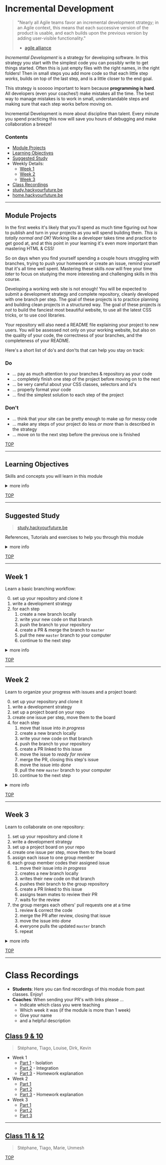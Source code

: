 # Incremental Development

> "Nearly all Agile teams favor an incremental development strategy;
in an Agile context, this means that each successive version of the product is usable,
and each builds upon the previous version by adding user-visible functionality."
> - [agile alliance](https://www.agilealliance.org/glossary/incremental-development)

_Incremental Development_ is a strategy for developing software.  In this strategy you start with the simplest code you can possibly write to get things started.  Often this is just empty files with the right names, in the right folders! Then in small steps you add more code so that each little step _works_, builds on top of the last step, and is a little closer to the end goal.

This strategy is sooooo important to learn because **programming is hard**.  All developers (even your coaches!) make mistakes all the time.   The best way to manage mistakes is to work in small, understandable steps and making sure that each step works before moving on.

Incremental Development is more about discipline than talent. Every minute you spend practicing this now will save you hours of debugging and make collaboration a breeze!

### Contents

- [Module Projects](#module-projects)
- [Learning Objectives](#learning-objectives)
- [Suggested Study](#suggested-study)
- Weekly Details:
  - [Week 1](#week-1)
  - [Week 2](#week-2)
  - [Week 3](#week-3)
- [Class Recordings](#class-recordings)
- [study.hackyourfuture.be](https://study.hackyourfuture.be)
- [home.hackyourfuture.be](https://home.hackyourfuture.be/)

---

## Module Projects

In the first weeks it's likely that you'll spend as much time figuring out how to publish and turn in your projects as you will spend building them.  _This is totally normal and OK!_  Working like a developer takes time and practice to get good at, and at this point in your learning it's even more important than mastering HTML & CSS!

So on days when you find yourself spending a couple hours struggling with branches, trying to push your homework or create an issue, remind yourself that it's all time well spent. Mastering these skills _now_ will free your time _later_ to focus on studying the more interesting and challenging skills in this course.

Developing a working web site is not enough!  You will be expected to submit a development strategy and complete repository, cleanly developed with one branch per step. The goal of these projects is to practice planning and building clean projects in a structured way.  The goal of these projects _is not_ to build the fanciest most beautiful website, to use all the latest CSS tricks, or to use cool libraries.

Your repository will also need a README file explaining your project to new users.  You will be assessed not only on your working website, but also on the quality of your code, the correctness of your branches, and the completeness of your README.

Here's a short list of do's and don'ts that can help you stay on track:

### Do

- ... pay as much attention to your branches & repository as your code
- ... completely finish one step of the project before moving on to the next
- ... be very careful about your CSS classes, selectors and id's
- ... properly format your code
- ... find the simplest solution to each step of the project

### Don't

- ... think that your site can be pretty enough to make up for messy code
- ... make any steps of your project do less _or more_ than is described in the strategy
- ... move on to the next step before the previous one is finished

[TOP](#incremental-development)

---

## Learning Objectives

Skills and concepts you will learn in this module

<details>
<summary>more info</summary>

### Incremental Development

- Breaking large web-sites into small, manageable steps
- Reading and writing `development-strategy.md` files

### Git

- Pulling & pushing specific branches
- Atomic commits with meaningful messages
- Branching and merging

### GitHub

- Using Pull Requests for code review
- Using Project Boards to track projects
- Using Issues to organize and discuss tasks

### Command Line Interface

- Navigating directories: `cd`, `ls`, `pwd`
- Creating & removing files and directories

### Visual Studio Code

- Using plugins for efficient development
- Using linters & code formatters (plugins)
- Using the integrated terminal

### DOM: Basic Life-cycle

1. __Source Code__: HTML & CSS files you edit in VSC
1. __Document Object Model__: What you see in the DevTools inspector
1. __Rendered Page__: What you see in the main browser window

### Browser DevTools

- Finding the source for a website
- Inspecting a specific DOM Element
- Replicating styles and layout

### HTML & CSS

- Use clear and consistent code formatting
- Meaningful names for classes & id's
- Correct usage of CSS selectors
- Responsive, mobile first development
- Accessible Rich Internet Applications (ARIA)

</details>

[TOP](#incremental-development)

---

## Suggested Study

> [study.hackyourfuture.be](https://study.hackyourfuture.be)

References, Tutorials and exercises to help you through this module

<details>
<summary>more info</summary>

- Incremental Development
  - [What is this?](https://www.youtube.com/watch?v=GzzkpAOxHXs)
  - [Agile Development by Cartoon](https://www.youtube.com/watch?v=Z9QbYZh1YXY&list=PLBUu5aGDLKnbeEx8U-5r436bw6p9wv1rS)
  - [Atlassian](https://www.atlassian.com/team-playbook/plays), [Team Playbook](https://www.atlassian.com/team-playbook/plays)
  - [Splitting User Stories](https://www.youtube.com/watch?v=EDT0HMtDwYI)
  - [Three key parts](https://www.youtube.com/watch?v=ctFzjMygaRo)
  - [`development-strategy.md` files](https://home.hackyourfuture.be/students/development-strategy)
  - [example development strategies](./development-strategies)
  - [example group repo](https://github.com/HackYourFutureBelgium/team-branchies)
  - All About Trees: [in steps](./all-about-trees-stepped), [as a repo](https://github.com/hackyourfuturebelgium/built-with-branches)
- Git & GitHub
  - [learngitbranching](https://learngitbranching.js.org)
  - [git & github for poets](https://www.youtube.com/watch?v=BCQHnlnPusY&list=PLRqwX-V7Uu6ZF9C0YMKuns9sLDzK6zoiV)
  - lab.github.com:
    - [First Day on GitHub](https://lab.github.com/githubtraining/first-day-on-github)
    - [First Week on GitHub](https://lab.github.com/githubtraining/first-week-on-github)
  - [The Net Ninja](https://www.youtube.com/watch?v=QV0kVNvkMxc&list=PL4cUxeGkcC9goXbgTDQ0n_4TBzOO0ocPR&index=8)
  - [git-it](https://github.com/jlord/git-it-electron/)
  - [Understand how to use Atomic Commits](https://curiousprogrammer.io/blog/how-to-craft-your-changes-into-small-atomic-commits-using-git)
- Command Line Interface
  - [Jesse Showalter](https://www.youtube.com/watch?v=5XgBd6rjuDQ)
  - CLI games:
    - [bashcrawl](https://gitlab.com/slackermedia/bashcrawl/) - clone & play
    - [Terminus](https://web.mit.edu/mprat/Public/web/Terminus/Web/main.html) - online
    - [iTerm](https://sr6033.github.io/lterm/) - online
  - [A huge cheat sheet](https://gist.github.com/LeCoupa/122b12050f5fb267e75f)
  - [study.hyf.be](https://study.hackyourfuture.be/cli)
- Wireframes
  - [What are these things?](https://www.youtube.com/results?search_query=what+are+wireframes)
  - [Why are these so great?](https://medium.com/@ray_vevaina/wireframing-a-front-end-developers-best-friend-c541df51ea65)
  - [wireframe.cc - online wireframes](https://wireframe.cc/)
- Writing READMEs
  - [makeareadme.com](https://www.makeareadme.com/)
  - [bulldogjob](https://bulldogjob.com/news/449-how-to-write-a-good-readme-for-your-github-project)
  - [meakaakka](https://medium.com/@meakaakka/a-beginners-guide-to-writing-a-kickass-readme-7ac01da88ab3)
- DevTools and the DOM
  - [How to inspect an element](https://www.lifewire.com/get-inspect-element-tool-for-browser-756549)
  - [inspecting-the-dom](https://hackyourfuture.be/inspecting-the-dom)
  - [Modify the DOM. (does the source change?)](https://zapier.com/blog/inspect-element-tutorial/)
- HTML & CSS
  - FCC, Responsive Web Design: [exercises](https://www.freecodecamp.org/learn), [video](https://www.youtube.com/watch?v=srvUrASNj0s)
  - [mmtuts: HTML & CSS](https://www.youtube.com/watch?v=TKYsuU86-DQ&list=PL0eyrZgxdwhwNC5ppZo_dYGVjerQY3xYU)
  - [CSS Games](https://study.hackyourfuture.be/html-css/css#games-to-learn-css)
  - :egg: [html-css-git-exercises](https://github.com/hackyourfuturebelgium/html-css-git-exercises)
  - :hatching_chick: [HTML-CSS-Practice-Problems](https://github.com/DevMountain/HTML-CSS-Practice-Problems)
  - :hatched_chick: [css-exercises](https://github.com/dangodev/css-exercises)
- Collaborating on GitHub
  - [about code reviews](https://help.github.com/en/github/collaborating-with-issues-and-pull-requests/about-pull-request-reviews)
  - [requesting a code review](https://help.github.com/en/github/collaborating-with-issues-and-pull-requests/requesting-a-pull-request-review)
  - [Git Workflow for 2](https://github.com/hackyourfuturebelgium/git-workflow-workshop-for-two)
  - [Pull Requests](https://www.youtube.com/watch?v=2M16faxEQsg)
  - Git & GitHub for Poets: [pull request & merge](https://www.youtube.com/watch?v=_NrSWLQsDL4&list=PLRqwX-V7Uu6ZF9C0YMKuns9sLDzK6zoiV&t=0s), [resolving conflicts](https://www.youtube.com/watch?v=JtIX3HJKwfo)
  - The Net Ninja: [11](https://www.youtube.com/watch?v=MnUd31TvBoU&list=PL4cUxeGkcC9goXbgTDQ0n_4TBzOO0ocPR&index=11)
  - linking PRs to Issues: [reference 1](https://help.github.com/en/github/managing-your-work-on-github/linking-a-pull-request-to-an-issue),  [reference 2](https://help.github.com/articles/autolinked-references-and-urls/)
  - [closing Issues using keywords](https://help.github.com/en/enterprise/2.16/user/github/managing-your-work-on-github/closing-issues-using-keywords)

</details>

[TOP](#incremental-development)

---

## Week 1

Learn a basic branching workflow:

0. set up your repository and clone it
1. write a development strategy
2. for each step
   1. create a new branch locally
   2. write your new code on that branch
   3. push the branch to your repository
   4. create a PR & merge the branch to `master`
   5. pull the new `master` branch to your computer
   6. continue to the next step

<details>
<summary>more info</summary>

### Prep Work

> before class

- Git
  - [Git & GitHub for Poets](https://www.youtube.com/watch?v=BCQHnlnPusY&list=PLRqwX-V7Uu6ZF9C0YMKuns9sLDzK6zoiV): 1.1, 1.2, 1.3, 1.6 & 1.7
  - [learngitbranching](https://learngitbranching.js.org):
    - Main, Introduction Sequence: 1, 2, 3
    - Remotes, Pull & Push: 1 -> 6
  - [Understand how to use Atomic Commits](https://curiousprogrammer.io/blog/how-to-craft-your-changes-into-small-atomic-commits-using-git)
- Incremental Development
  - [`development-strategy.md` files](https://home.hackyourfuture.be/students/development-strategy)
  - [team branchies](https://github.com/HackYourFutureBelgium/team-branchies) (what you will build in class)

### Lesson Plan

> during class

**Before Break**

Build _another_ group intro repository?!  Your main focus this time will be understanding development strategies, and using git branches to turn the strategy into a reality.

While in your small groups each group member will create _their own_ repository.  You can help each other all you need to, but you will each need to work on a separate project. There is no need to use fork each other's repos.

By break time you should each have:

1. (GitHub) An empty repository
2. (your computer) A clone of your repository with:
   1. A development strategy ([a starter file](./development-strategies/1-individual-strategy.md))
   2. A main readme
   3. One branch per group member with an introduction file

**After Break**

Time to push and merge!  In this part of class you will practice pushing to GitHub, creating pull requests, and merging branches.  By the end of class each of you should be on your way to having something [like this repository](https://github.com/HackYourFutureBelgium/team-branchies).

No worries if you can't finish all at once.  You'll have the rest of the week to practice and finish ;)

### Project

> after class

This week's project is **_individual_**. You will study and reverse-engineer the [__acme-web-design__ tutorial from Traversy Media](https://www.youtube.com/watch?v=Wm6CUkswsNw).

Writing the same code as Mr. Traversy's code is not enough! You are expected to submit your code from his tutorial in a new repository on your GitHub account using [this starter repository](https://github.com/HackYourFutureBelgium/w3-validation-template).  Your repository should be named `acme-web-design` and should be cleanly developed with one branch per step.  It's up to you to decide what the steps are and in what order to build them.  When you have a plan for how to develop the site in steps you should write this into a development strategy!

Your workflow for this project should be the same workflow you practiced in class.  For each step in your development strategy you should develop on a new branch. After completing the code for one step (on one branch) you should push that branch to GitHub and merge to master using a Pull Request.

A good strategy to for completing this project is the __three-step__:

1. follow the tutorial studying the code and understanding the project.
2. look over your finished code and break it down into steps, write your development strategy.
3. study the tutorial a second time, following your strategy to build your repository one branch at a time

You will be assessed not only on your live demo, but also on the quality of your code, your development strategy, the correctness of your branches, and the completeness of your repository. Your repository must contain:

### Issue Checklist

Copy-paste this checklist into your individual issue to share your progress with coaches and classmates:

```md
- [ ] [repo](https://github.com/_/_) (with a complete README)
- [ ] [live demo](https://_.github.io/_)
- [ ] [development strategy](https://github.com/_/_/tree/master/development-strategy.md)
- [ ] [one branch per step](https://github.com/_/_/branches)
- [ ] [one closed PR per step](https://github.com/_/_/pulls)
```

</details>

[TOP](#incremental-development)

---

## Week 2

Learn to organize your progress with issues and a project board:

0. set up your repository and clone it
1. write a development strategy
2. set up a project board on your repo
3. create one issue per step, move them to the board
4. for each step
   1. move that issue into _in progress_
   2. create a new branch locally
   3. write your new code on that branch
   4. push the branch to your repository
   5. create a PR linked to this issue
   6. move the issue to _ready for review_
   7. merge the PR, closing this step's issue
   8. move the issue into _done_
   9. pull the new `master` branch to your computer
   10. continue to the next step

<details>
<summary>more info</summary>

### Prep Work

> before class

- [Git & GitHub for Poets](https://www.youtube.com/watch?v=BCQHnlnPusY&list=PLRqwX-V7Uu6ZF9C0YMKuns9sLDzK6zoiV): 1.4
- GitHub
  - [Pull Requests](https://www.youtube.com/watch?v=2M16faxEQsg)
  - linking PRs to Issues: [reference 1](https://help.github.com/en/github/managing-your-work-on-github/linking-a-pull-request-to-an-issue),  [reference 2](https://help.github.com/articles/autolinked-references-and-urls/)
  - [closing Issues using keywords](https://help.github.com/en/enterprise/2.16/user/github/managing-your-work-on-github/closing-issues-using-keywords)
- [from-strategy-to-issues](https://github.com/hackyourfuturebelgium/from-strategy-to-issues) (example repository)

### Lesson Plan

> during class

**Before Break**

This week you will build _another_ group repository, this time learning how to use issues, labels and project boards to track your progress like in the [from-strategy-to-issues](https://github.com/hackyourfuturebelgium/from-strategy-to-issues) repository (with all steps assigned to yourself).

By break time you should each have finished to step 4.4 in the week description, you should have:

1. (GitHub) A repository with:
   1. One labeled issue per step in your development strategy
   2. One project board with a full _Ready for Review_ column
   3. Branch per step in the strategy
2. (your computer) A clone of your repository with:
   1. A development strategy ([a starter file](./development-strategies/1-individual-strategy.md))
   2. A main readme
   3. One branch per group member with an introduction file

**After Break**

Pull Requests and Merging!  In the second half of class you will practice creating and merging pull requests on GitHub, as well as linking issues to PRs and using the project boards.

For each branch on GitHub you will:

1. [create a _new_ pull request](https://www.youtube.com/watch?v=2M16faxEQsg)
2. [link the PR to it's issue](https://help.github.com/en/github/managing-your-work-on-github/linking-a-pull-request-to-an-issue)
3. Review and merge the code, [closing the linked issue](https://help.github.com/en/enterprise/2.16/user/github/managing-your-work-on-github/closing-issues-using-keywords)
4. Move the closed issue to _done_ in your project board

By the end of class you should have a repository that resembles the [from-strategy-to-issues](https://github.com/hackyourfuturebelgium/from-strategy-to-issues) example (with all steps assigned to yourself).

### Project

> after class

This week's project is to study the [__app-theme__ tutorial from Traversy Media](https://www.youtube.com/watch?v=qlA7dputiNc).

Writing the same code as Mr. Traversy's code is not enough! You are expected to submit your code from his tutorial in a new repository on your GitHub account [forked](https://guides.github.com/activities/forking/) from [this starter template](https://github.com/HackYourFutureBelgium/w3-validation-template).  Your repository should be named `app-theme` and should be cleanly developed with one branch per step.  It's up to you to write the development strategy!

A good strategy to for completing this project is the __three-step__:
1. follow the tutorial studying the code and understanding the project.
2. look over your finished code and break it down into steps, write your development strategy.
3. study the tutorial a second time, following your strategy to build your repository one branch at a time

You will be assessed not only on your live demo, but also on the quality of your code, your development strategy, the correctness of your branches, and the completeness of your repository. Your repository must contain:

### Issue Checklist

Copy-paste this checklist into your individual issue to share your progress with coaches and classmates:

```md
- [ ] [repo](https://github.com/_/_) (with a complete README)
- [ ] [live demo](https://_.github.io/_)
- [ ] [development strategy](https://github.com/_/_/tree/master/development-strategy.md)
- [ ] [project board w/ labeled issues](https://github.com/_/_/projects/1)
- [ ] [issues closed by PRs](https://github.com/_/_/issues)
- [ ] [one branch per step](https://github.com/_/_/branches)
- [ ] [one closed PR per step](https://github.com/_/_/pulls)
```

</details>

[TOP](#incremental-development)

---

## Week 3

Learn to collaborate on one repository:

1. set up your repository and clone it
2. write a development strategy
3. set up a project board on your repo
4. create one issue per step, move them to the board
5. assign each issue to one group member
6. each group member codes their assigned issue
   1. move their issue into _in progress_
   2. creates a new branch locally
   3. writes their new code on that branch
   4. pushes their branch to the group repository
   5. create a PR linked to this issue
   6. assigns team mates to review their PR
   7. waits for the review
7. the group merges each others' pull requests one at a time
   1. review & correct the code
   2. merge the PR after review, closing that issue
   3. move the issue into _done_
   4. everyone pulls the updated `master` branch
   5. repeat

<details>
<summary>more info</summary>

### Prep Work

> before class

- [Git Workflow for Two](https://github.com/hackyourfuturebelgium/git-workflow-workshop-for-two)
- [about code reviews](https://help.github.com/en/github/collaborating-with-issues-and-pull-requests/about-pull-request-reviews)
- [requesting a code review](https://help.github.com/en/github/collaborating-with-issues-and-pull-requests/requesting-a-pull-request-review)
- [from-strategy-to-issues](https://github.com/hackyourfuturebelgium/from-strategy-to-issues) (example repo)

### Lesson Plan

> during class

**Before Break**

Build one last group intro repository (promise ;)

Before break your will:

1. Choose one of you to be the repository owner, they will complete _step 0_ of the development strategy.
    - When they have finished the group repo should look something like [this example repo](https://github.com/hackyourfuturebelgium/from-strategy-to-issues)
    - Your repo should have: a `development-strategy`, one issue per step, each issue assigned to someone, and a project board for the issues
2. Using the same workflow as last week, each member of the team will complete their assigned issues:
    - Move your issue into "In Progress"
    - Complete your task on a separate branch on your local machine
    - When you have checked all the boxes, push your branch to GitHub
    - Open a Pull Request and [request a review from your team mates](https://help.github.com/en/github/collaborating-with-issues-and-pull-requests/requesting-a-pull-request-review)
    - link your PR to your issue ([reference 1](https://help.github.com/en/github/managing-your-work-on-github/linking-a-pull-request-to-an-issue),  [reference 2](https://help.github.com/articles/autolinked-references-and-urls/))
    - Move your issue into "Ready for Review"

**After Break**

Finish what you started before break, merge everyone's branches and close off your work in the project board:

3. Once everyone has created their PRs, review each PR as a group
    - If changes need to be made, request the changes and move the issue to "Needs Revision"
    - If everything is OK: [close te Issue using keywords](https://help.github.com/en/enterprise/2.16/user/github/managing-your-work-on-github/closing-issues-using-keywords), and move the issue to "Done"
4. Discuss!
    - How was this process?
    - Did you get conflicts?  which conflicts and how did you fix them?

### Project

> after class

This week's _**group**_ project is to build your own accessible & responsive clone of the [DuckDuckGo home page](https://duckduckgo.com/?va=z&t=hr) (long version).  We don't expect your DOM to be identical to DuckDuckGo's, but the rendered site should be visually as close as possible.  If you would like to use a CSS framework, go for it! Just be sure everyone in your team uses it ;)

Unlike the last two weeks, this project does not have a video tutorial for you to follow. This week you will also expected to do your best at writing _accessible_ HTML including correct Semantic HTML and ARIA. Pay special attention to points of user interaction like the search field and submit button.

You are expected to submit your code from his tutorial in a new repository [generated](https://github.blog/2019-06-06-generate-new-repositories-with-repository-templates/) from [the w3-validation-starter repo](https://github.com/HackYourFutureBelgium/w3-validation-template).  Your repository should be named `duck-duck-clone` and should be collaboratively developed following the same workflow you practiced in class this Sunday.  It's up to you to write the development strategy!

### Issue Checklist

Your group will create 1 issue using the _group_ template in your class repo.  Place this issue on the _Incremental Development_ project board and track your progress there so your classmates can study your work and help you when you're stuck.

Copy-Paste this checklist in your group issue:

```md
- [ ] [repo](https://github.com/_/_) (with a complete README)
- [ ] [live demo](https://_.github.io/_)
- [ ] [development strategy](https://github.com/_/_/tree/master/development-strategy.md)
- [ ] [project board w/ labeled & assigned issues](https://github.com/_/_/projects/1)
- [ ] [issues closed by PRs](https://github.com/_/_/issues)
- [ ] [one branch per step](https://github.com/_/_/branches)
- [ ] [one closed PR per step](https://github.com/_/_/pulls)
- [ ] [multiple contributors](https://github.com/_/_/contributors)
```


</details>

[TOP](#incremental-development)

---

# Class Recordings

- **Students**: Here you can find recordings of this module from past classes.  Enjoy!
- **Coaches**: When sending your PR's with links please ...
  - Indicate which class you were teaching
  - Which week it was (if the module is more than 1 week)
  - Give your name
  - and a helpful description

## [Class 9 & 10](https://hackyourfuture.be/class-9-10)

> Stéphane, Tiago, Louise, Dirk, Kevin

- Week 1
  - [Part 1](https://vimeo.com/419992403) - Isolation
  - [Part 2](https://vimeo.com/419993111) - Integration
  - [Part 3](https://vimeo.com/419991575) - Homework explanation
- Week 2
  - [Part 1](https://vimeo.com/422148962)
  - [Part 2](https://vimeo.com/422149182)
  - [Part 3](https://vimeo.com/422347127) - Homework explanation
- Week 3
  - [Part 1](https://vimeo.com/424498862)
  - [Part 2](https://vimeo.com/424519483)
  - [Part 3](https://vimeo.com/424525176)

---

## [Class 11 & 12](https://hackyourfuture.be/class-11-12)

> Stéphane, Tiago, Marie, Unmesh



[TOP](#incremental-development)
